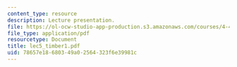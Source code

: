 ```yaml
---
content_type: resource
description: Lecture presentation.
file: https://ol-ocw-studio-app-production.s3.amazonaws.com/courses/4-448-analysis-of-historic-structures-fall-2004/78657e18680349a02564323f6e39981c_lec5_timber1.pdf
file_type: application/pdf
resourcetype: Document
title: lec5_timber1.pdf
uid: 78657e18-6803-49a0-2564-323f6e39981c
---
```

